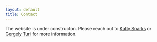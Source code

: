 ```yaml
---
layout: default
title: Contact
---
```


The website is under constructon.
Please reach out to [Kally Sparks](mailto:Kally.Sparks@nyspi.columbia.edu) or
[Gergely Turi](mailto:gt2253@cumc.columbia.edu) for more information.